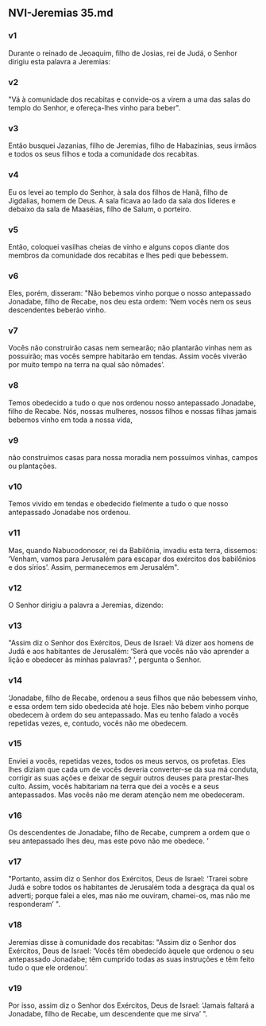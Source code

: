 ## NVI-Jeremias 35.md
### v1
 Durante o reinado de Jeoaquim, filho de Josias, rei de Judá, o Senhor dirigiu esta palavra a Jeremias:
### v2
 "Vá à comunidade dos recabitas e convide-os a virem a uma das salas do templo do Senhor, e ofereça-lhes vinho para beber".
### v3
 Então busquei Jazanias, filho de Jeremias, filho de Habazinias, seus irmãos e todos os seus filhos e toda a comunidade dos recabitas.
### v4
 Eu os levei ao templo do Senhor, à sala dos filhos de Hanã, filho de Jigdalias, homem de Deus. A sala ficava ao lado da sala dos líderes e debaixo da sala de Maaséias, filho de Salum, o porteiro.
### v5
 Então, coloquei vasilhas cheias de vinho e alguns copos diante dos membros da comunidade dos recabitas e lhes pedi que bebessem.
### v6
 Eles, porém, disseram: "Não bebemos vinho porque o nosso antepassado Jonadabe, filho de Recabe, nos deu esta ordem: ‘Nem vocês nem os seus descendentes beberão vinho.
### v7
 Vocês não construirão casas nem semearão; não plantarão vinhas nem as possuirão; mas vocês sempre habitarão em tendas. Assim vocês viverão por muito tempo na terra na qual são nômades’.
### v8
 Temos obedecido a tudo o que nos ordenou nosso antepassado Jonadabe, filho de Recabe. Nós, nossas mulheres, nossos filhos e nossas filhas jamais bebemos vinho em toda a nossa vida,
### v9
 não construímos casas para nossa moradia nem possuímos vinhas, campos ou plantações.
### v10
 Temos vivido em tendas e obedecido fielmente a tudo o que nosso antepassado Jonadabe nos ordenou.
### v11
 Mas, quando Nabucodonosor, rei da Babilônia, invadiu esta terra, dissemos: ‘Venham, vamos para Jerusalém para escapar dos exércitos dos babilônios e dos sírios’. Assim, permanecemos em Jerusalém".
### v12
 O Senhor dirigiu a palavra a Jeremias, dizendo:
### v13
 "Assim diz o Senhor dos Exércitos, Deus de Israel: Vá dizer aos homens de Judá e aos habitantes de Jerusalém: ‘Será que vocês não vão aprender a lição e obedecer às minhas palavras? ’, pergunta o Senhor.
### v14
 ‘Jonadabe, filho de Recabe, ordenou a seus filhos que não bebessem vinho, e essa ordem tem sido obedecida até hoje. Eles não bebem vinho porque obedecem à ordem do seu antepassado. Mas eu tenho falado a vocês repetidas vezes, e, contudo, vocês não me obedecem.
### v15
 Enviei a vocês, repetidas vezes, todos os meus servos, os profetas. Eles lhes diziam que cada um de vocês deveria converter-se da sua má conduta, corrigir as suas ações e deixar de seguir outros deuses para prestar-lhes culto. Assim, vocês habitariam na terra que dei a vocês e a seus antepassados. Mas vocês não me deram atenção nem me obedeceram.
### v16
 Os descendentes de Jonadabe, filho de Recabe, cumprem a ordem que o seu antepassado lhes deu, mas este povo não me obedece. ’
### v17
 "Portanto, assim diz o Senhor dos Exércitos, Deus de Israel: ‘Trarei sobre Judá e sobre todos os habitantes de Jerusalém toda a desgraça da qual os adverti; porque falei a eles, mas não me ouviram, chamei-os, mas não me responderam’ ".
### v18
 Jeremias disse à comunidade dos recabitas: "Assim diz o Senhor dos Exércitos, Deus de Israel: ‘Vocês têm obedecido àquele que ordenou o seu antepassado Jonadabe; têm cumprido todas as suas instruções e têm feito tudo o que ele ordenou’.
### v19
 Por isso, assim diz o Senhor dos Exércitos, Deus de Israel: ‘Jamais faltará a Jonadabe, filho de Recabe, um descendente que me sirva’ ".

